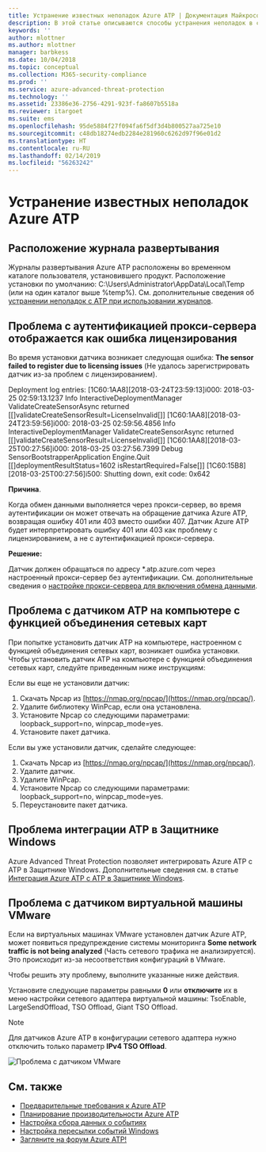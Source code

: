 ```yaml
---
title: Устранение известных неполадок Azure ATP | Документация Майкрософт
description: В этой статье описываются способы устранения неполадок в службе Azure ATP.
keywords: ''
author: mlottner
ms.author: mlottner
manager: barbkess
ms.date: 10/04/2018
ms.topic: conceptual
ms.collection: M365-security-compliance
ms.prod: ''
ms.service: azure-advanced-threat-protection
ms.technology: ''
ms.assetid: 23386e36-2756-4291-923f-fa8607b5518a
ms.reviewer: itargoet
ms.suite: ems
ms.openlocfilehash: 95de5884f27f094fa6f5df3d4b800527aa725e10
ms.sourcegitcommit: c48db18274edb2284e281960c6262d97f96e01d2
ms.translationtype: HT
ms.contentlocale: ru-RU
ms.lasthandoff: 02/14/2019
ms.locfileid: "56263242"
---
```

# <a name="troubleshooting-azure-atp-known-issues"></a>Устранение известных неполадок Azure ATP 


## <a name="deployment-log-location"></a>Расположение журнала развертывания
 
Журналы развертывания Azure ATP расположены во временном каталоге пользователя, установившего продукт. Расположение установки по умолчанию: C:\Users\Administrator\AppData\Local\Temp (или на один каталог выше %temp%). См. дополнительные сведения об [устранении неполадок с ATP при использовании журналов](troubleshooting-atp-using-logs.md).

## <a name="proxy-authentication-problem-presents-as-a-licensing-error"></a>Проблема с аутентификацией прокси-сервера отображается как ошибка лицензирования

Во время установки датчика возникает следующая ошибка:  **The sensor failed to register due to licensing issues** (Не удалось зарегистрировать датчик из-за проблем с лицензированием).

Deployment log entries: [1C60:1AA8][2018-03-24T23:59:13]i000: 2018-03-25 02:59:13.1237 Info  InteractiveDeploymentManager ValidateCreateSensorAsync returned [\[]validateCreateSensorResult=LicenseInvalid[\]] [1C60:1AA8][2018-03-24T23:59:56]i000: 2018-03-25 02:59:56.4856 Info  InteractiveDeploymentManager ValidateCreateSensorAsync returned [\[]validateCreateSensorResult=LicenseInvalid[\]] [1C60:1AA8][2018-03-25T00:27:56]i000: 2018-03-25 03:27:56.7399 Debug SensorBootstrapperApplication Engine.Quit [\[]deploymentResultStatus=1602 isRestartRequired=False[\]] [1C60:15B8][2018-03-25T00:27:56]i500: Shutting down, exit code: 0x642


**Причина**.

Когда обмен данными выполняется через прокси-сервер, во время аутентификации он может отвечать на обращение датчика Azure ATP, возвращая ошибку 401 или 403 вместо ошибки 407. Датчик Azure ATP будет интерпретировать ошибку 401 или 403 как проблему с лицензированием, а не с аутентификацией прокси-сервера. 

**Решение:**

Датчик должен обращаться по адресу *.atp.azure.com через настроенный прокси-сервер без аутентификации. См. дополнительные сведения о [настройке прокси-сервера для включения обмена данными](configure-proxy.md).




## Проблема с датчиком ATP на компьютере с функцией объединения сетевых карт <a name="nic-teaming"></a>

При попытке установить датчик ATP на компьютере, настроенном с функцией объединения сетевых карт, возникает ошибка установки. Чтобы установить датчик ATP на компьютере с функцией объединения сетевых карт, следуйте приведенным ниже инструкциям:

Если вы еще не установили датчик:

1.  Скачать Npcap из [https://nmap.org/npcap/](https://nmap.org/npcap/).
2.  Удалите библиотеку WinPcap, если она установлена.
3.  Установите Npcap со следующими параметрами: loopback_support=no, winpcap_mode=yes.
4.  Установите пакет датчика.

Если вы уже установили датчик, сделайте следующее:

1.  Скачать Npcap из [https://nmap.org/npcap/](https://nmap.org/npcap/).
2.  Удалите датчик.
3.  Удалите WinPcap.
4.  Установите Npcap со следующими параметрами: loopback_support=no, winpcap_mode=yes.
5.  Переустановите пакет датчика.

## <a name="windows-defender-atp-integration-issue"></a>Проблема интеграции ATP в Защитнике Windows

Azure Advanced Threat Protection позволяет интегрировать Azure ATP с ATP в Защитнике Windows. Дополнительные сведения см. в статье [Интеграция Azure ATP с ATP в Защитнике Windows](integrate-wd-atp.md). 

## <a name="vmware-virtual-machine-sensor-issue"></a>Проблема с датчиком виртуальной машины VMware

Если на виртуальных машинах VMware установлен датчик Azure ATP, может появиться предупреждение системы мониторинга **Some network traffic is not being analyzed** (Часть сетевого трафика не анализируется). Это происходит из-за несоответствия конфигураций в VMware.

Чтобы решить эту проблему, выполните указанные ниже действия.

Установите следующие параметры равными **0** или **отключите** их в меню настройки сетевого адаптера виртуальной машины: TsoEnable, LargeSendOffload, TSO Offload, Giant TSO Offload.
> [!NOTE]
> Для датчиков Azure ATP в конфигурации сетевого адаптера нужно отключить только параметр **IPv4 TSO Offload**.

 ![Проблема с датчиком VMware](./media/vm-sensor-issue.png)

## <a name="see-also"></a>См. также
- [Предварительные требования к Azure ATP](atp-prerequisites.md)
- [Планирование производительности Azure ATP](atp-capacity-planning.md)
- [Настройка сбора данных о событиях](configure-event-collection.md)
- [Настройка пересылки событий Windows](configure-event-forwarding.md)
- [Загляните на форум Azure ATP!](https://aka.ms/azureatpcommunity)
